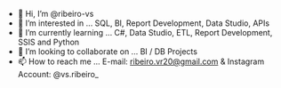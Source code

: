 - 👋 Hi, I’m @ribeiro-vs
- 👀 I’m interested in ... SQL, BI, Report Development, Data Studio, APIs 
- 🌱 I’m currently learning ... C#, Data Studio, ETL, Report Development, SSIS and Python
- 💞️ I’m looking to collaborate on ... BI / DB Projects 
- 📫 How to reach me ... E-mail: ribeiro.vr20@gmail.com & Instagram Account: @vs.ribeiro_

<!---
ribeiro-vs/ribeiro-vs is a ✨ special ✨ repository because its `README.md` (this file) appears on your GitHub profile.
You can click the Preview link to take a look at your changes.
--->
